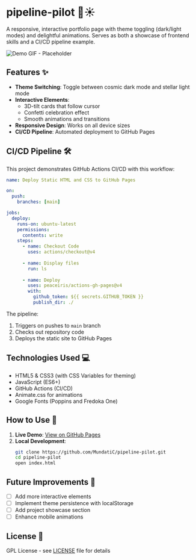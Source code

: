# pipeline-pilot 🌌☀️

A responsive, interactive portfolio page with theme toggling (dark/light modes) and delightful animations. Serves as both a showcase of frontend skills and a CI/CD pipeline example.

![Demo GIF - Placeholder](demo.gif)

## Features ✨

- **Theme Switching**: Toggle between cosmic dark mode and stellar light mode
- **Interactive Elements**: 
  - 3D-tilt cards that follow cursor
  - Confetti celebration effect
  - Smooth animations and transitions
- **Responsive Design**: Works on all device sizes
- **CI/CD Pipeline**: Automated deployment to GitHub Pages

## CI/CD Pipeline 🛠️

This project demonstrates GitHub Actions CI/CD with this workflow:

```yaml
name: Deploy Static HTML and CSS to GitHub Pages

on:
  push:
    branches: [main]

jobs:
  deploy:
    runs-on: ubuntu-latest
    permissions:
      contents: write
    steps:
      - name: Checkout Code
        uses: actions/checkout@v4
        
      - name: Display files
        run: ls
        
      - name: Deploy
        uses: peaceiris/actions-gh-pages@v4
        with:
          github_token: ${{ secrets.GITHUB_TOKEN }}
          publish_dir: ./
```

The pipeline:
1. Triggers on pushes to `main` branch
2. Checks out repository code
3. Deploys the static site to GitHub Pages

## Technologies Used 💻

- HTML5 & CSS3 (with CSS Variables for theming)
- JavaScript (ES6+)
- GitHub Actions (CI/CD)
- Animate.css for animations
- Google Fonts (Poppins and Fredoka One)

## How to Use 🚀

1. **Live Demo**: [View on GitHub Pages](https://mundatic.github.io/pipeline-pilot/)
2. **Local Development**:
   ```bash
   git clone https://github.com/MundatiC/pipeline-pilot.git
   cd pipeline-pilot
   open index.html
   ```

## Future Improvements 🔮

- [ ] Add more interactive elements
- [ ] Implement theme persistence with localStorage
- [ ] Add project showcase section
- [ ] Enhance mobile animations

## License 📄

GPL License - see [LICENSE](LICENSE) file for details